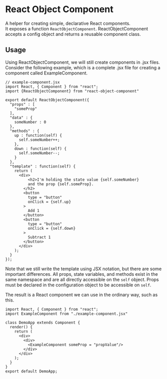 # React Object Component

A helper for creating simple, declarative React components.  
It exposes a function `ReactObjectComponent`.  ReactObjectComponent
accepts a config object and returns a reusable component class.

## Usage

Using ReactObjectComponent, we will still create components in
.jsx files.  Consider the following example, which is a complete
.jsx file for creating a component called ExampleComponent.

```
// example-component.jsx
import React, { Component } from "react";
import {ReactObjectComponent} from "react-object-component"

export default ReactObjectComponent({
  "props" : [
    "someProp"
  ],
  "data" : {
    someNumber : 0
  },
  "methods" : {
    up : function(self) {
      self.someNumber++;
    },
    down : function(self) {
      self.someNumber--;
    }
  },
  "template" : function(self) {
    return (
      <div>
          <h2>I'm holding the state value {self.someNumber}
          and the prop {self.someProp}.
        </h2>
        <button
          type = "button"
          onClick = {self.up}
        >
          Add 1
        </button>
        <button
          type = "button"
          onClick = {self.down}
        >
          Subtract 1
        </button>
      </div>
    );
  }
});
```

Note that we still write the template using JSX notation, but there
are some important differences.  All props, state variables, and methods
exist in the same namespace and are all directly accessible on the
`self` object.  Props must be declared in the configuration object to
be accessible on `self`.

The result is a React component we can use in the ordinary way, such
as this.
```
import React, { Component } from "react";
import ExampleComponent from "./example-component.jsx"

class DemoApp extends Component {
  render() {
    return (
      <div>
        <div>
          <ExampleComponent someProp = "propValue"/>
        </div>
      </div>
    );
  }
}
export default DemoApp;
```
